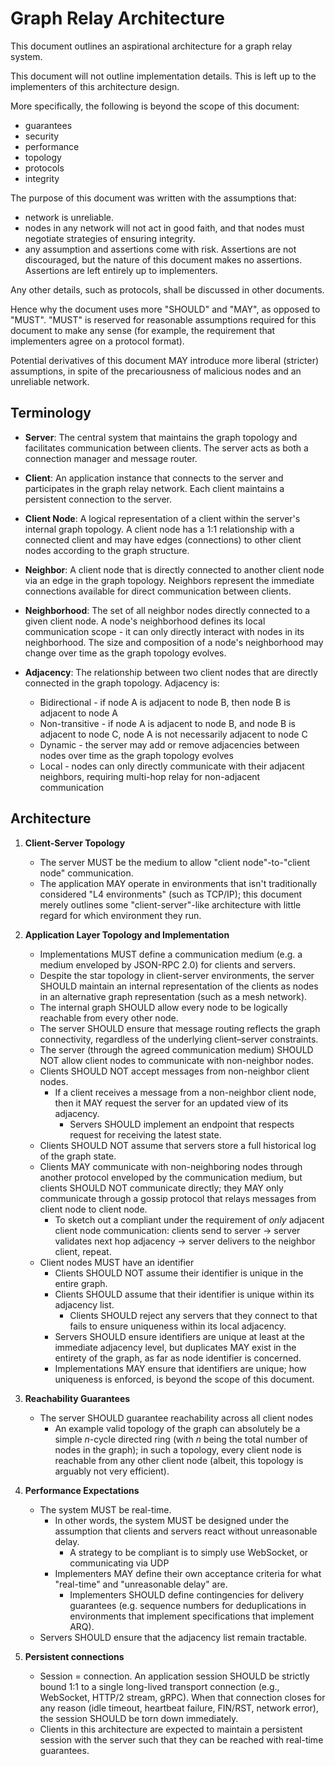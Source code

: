 # Graph Relay Architecture

This document outlines an aspirational architecture for a graph relay system.

This document will not outline implementation details. This is left up to the implementers of this architecture design.

More specifically, the following is beyond the scope of this document:

- guarantees
- security
- performance
- topology
- protocols
- integrity

The purpose of this document was written with the assumptions that:

- network is unreliable.
- nodes in any network will not act in good faith, and that nodes must negotiate strategies of ensuring integrity.
- any assumption and assertions come with risk. Assertions are not discouraged, but the nature of this document makes no assertions. Assertions are left entirely up to implementers.

Any other details, such as protocols, shall be discussed in other documents.

Hence why the document uses more "SHOULD" and "MAY", as opposed to "MUST". "MUST" is reserved for reasonable assumptions required for this document to make any sense (for example, the requirement that implementers agree on a protocol format).

Potential derivatives of this document MAY introduce more liberal (stricter) assumptions, in spite of the precariousness of malicious nodes and an unreliable network.

## Terminology

- **Server**: The central system that maintains the graph topology and facilitates communication between clients. The server acts as both a connection manager and message router.

- **Client**: An application instance that connects to the server and participates in the graph relay network. Each client maintains a persistent connection to the server.

- **Client Node**: A logical representation of a client within the server's internal graph topology. A client node has a 1:1 relationship with a connected client and may have edges (connections) to other client nodes according to the graph structure.

- **Neighbor**: A client node that is directly connected to another client node via an edge in the graph topology. Neighbors represent the immediate connections available for direct communication between clients.

- **Neighborhood**: The set of all neighbor nodes directly connected to a given client node. A node's neighborhood defines its local communication scope - it can only directly interact with nodes in its neighborhood. The size and composition of a node's neighborhood may change over time as the graph topology evolves.

- **Adjacency**: The relationship between two client nodes that are directly connected in the graph topology. Adjacency is:
  - Bidirectional - if node A is adjacent to node B, then node B is adjacent to node A
  - Non-transitive - if node A is adjacent to node B, and node B is adjacent to node C, node A is not necessarily adjacent to node C
  - Dynamic - the server may add or remove adjacencies between nodes over time as the graph topology evolves
  - Local - nodes can only directly communicate with their adjacent neighbors, requiring multi-hop relay for non-adjacent communication

## Architecture

1. **Client-Server Topology**

   - The server MUST be the medium to allow "client node"-to-"client node" communication.
   - The application MAY operate in environments that isn't traditionally considered "L4 environments" (such as TCP/IP); this document merely outlines some "client-server"-like architecture with little regard for which environment they run.

2. **Application Layer Topology and Implementation**

   - Implementations MUST define a communication medium (e.g. a medium enveloped by JSON-RPC 2.0) for clients and servers.
   - Despite the star topology in client-server environments, the server SHOULD maintain an internal representation of the clients as nodes in an alternative graph representation (such as a mesh network).
   - The internal graph SHOULD allow every node to be logically reachable from every other node.
   - The server SHOULD ensure that message routing reflects the graph connectivity, regardless of the underlying client–server constraints.
   - The server (through the agreed communication medium) SHOULD NOT allow client nodes to communicate with non-neighbor nodes.
   - Clients SHOULD NOT accept messages from non-neighbor client nodes.
     - If a client receives a message from a non-neighbor client node, then it MAY request the server for an updated view of its adjacency.
       - Servers SHOULD implement an endpoint that respects request for receiving the latest state.
   - Clients SHOULD NOT assume that servers store a full historical log of the graph state.
   - Clients MAY communicate with non-neighboring nodes through another protocol enveloped by the communication medium, but clients SHOULD NOT communicate directly; they MAY only communicate through a gossip protocol that relays messages from client node to client node.
     - To sketch out a compliant under the requirement of _only_ adjacent client node communication: clients send to server → server validates next hop adjacency → server delivers to the neighbor client, repeat.
   - Client nodes MUST have an identifier
     - Clients SHOULD NOT assume their identifier is unique in the entire graph.
     - Clients SHOULD assume that their identifier is unique within its adjacency list.
       - Clients SHOULD reject any servers that they connect to that fails to ensure uniqueness within its local adjacency.
     - Servers SHOULD ensure identifiers are unique at least at the immediate adjacency level, but duplicates MAY exist in the entirety of the graph, as far as node identifier is concerned.
     - Implementations MAY ensure that identifiers are unique; how uniqueness is enforced, is beyond the scope of this document.

3. **Reachability Guarantees**

   - The server SHOULD guarantee reachability across all client nodes
     - An example valid topology of the graph can absolutely be a simple $n$-cycle directed ring (with $n$ being the total number of nodes in the graph); in such a topology, every client node is reachable from any other client node (albeit, this topology is arguably not very efficient).

4. **Performance Expectations**

   - The system MUST be real-time.
     - In other words, the system MUST be designed under the assumption that clients and servers react without unreasonable delay.
       - A strategy to be compliant is to simply use WebSocket, or communicating via UDP
     - Implementers MAY define their own acceptance criteria for what "real-time" and "unreasonable delay" are.
       - Implementers SHOULD define contingencies for delivery guarantees (e.g. sequence numbers for deduplications in environments that implement specifications that implement ARQ).
   - Servers SHOULD ensure that the adjacency list remain tractable.

5. **Persistent connections**

   - Session = connection. An application session SHOULD be strictly bound 1:1 to a single long-lived transport connection (e.g., WebSocket, HTTP/2 stream, gRPC). When that connection closes for any reason (idle timeout, heartbeat failure, FIN/RST, network error), the session SHOULD be torn down immediately.
   - Clients in this architecture are expected to maintain a persistent session with the server such that they can be reached with real-time guarantees.
